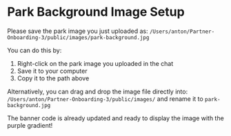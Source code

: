 # Park Background Image Setup

Please save the park image you just uploaded as:
`/Users/anton/Partner-Onboarding-3/public/images/park-background.jpg`

You can do this by:
1. Right-click on the park image you uploaded in the chat
2. Save it to your computer
3. Copy it to the path above

Alternatively, you can drag and drop the image file directly into:
`/Users/anton/Partner-Onboarding-3/public/images/`
and rename it to `park-background.jpg`

The banner code is already updated and ready to display the image with the purple gradient!
